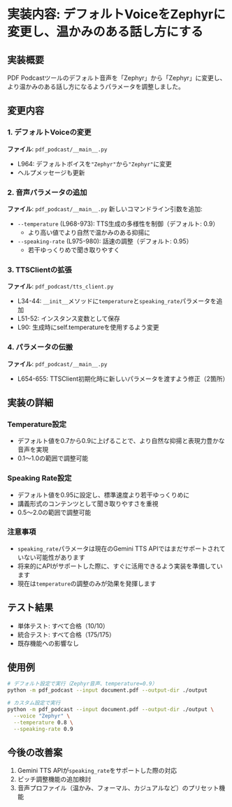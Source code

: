 # 実装内容: デフォルトVoiceをZephyrに変更し、温かみのある話し方にする

## 実装概要
PDF Podcastツールのデフォルト音声を「Zephyr」から「Zephyr」に変更し、より温かみのある話し方になるようパラメータを調整しました。

## 変更内容

### 1. デフォルトVoiceの変更
**ファイル**: `pdf_podcast/__main__.py`
- L964: デフォルトボイスを`"Zephyr"`から`"Zephyr"`に変更
- ヘルプメッセージも更新

### 2. 音声パラメータの追加
**ファイル**: `pdf_podcast/__main__.py`
新しいコマンドライン引数を追加:
- `--temperature` (L968-973): TTS生成の多様性を制御（デフォルト: 0.9）
  - より高い値でより自然で温かみのある抑揚に
- `--speaking-rate` (L975-980): 話速の調整（デフォルト: 0.95）
  - 若干ゆっくりめで聞き取りやすく

### 3. TTSClientの拡張
**ファイル**: `pdf_podcast/tts_client.py`
- L34-44: `__init__`メソッドに`temperature`と`speaking_rate`パラメータを追加
- L51-52: インスタンス変数として保存
- L90: 生成時にself.temperatureを使用するよう変更

### 4. パラメータの伝搬
**ファイル**: `pdf_podcast/__main__.py`
- L654-655: TTSClient初期化時に新しいパラメータを渡すよう修正（2箇所）

## 実装の詳細

### Temperature設定
- デフォルト値を0.7から0.9に上げることで、より自然な抑揚と表現力豊かな音声を実現
- 0.1〜1.0の範囲で調整可能

### Speaking Rate設定
- デフォルト値を0.95に設定し、標準速度より若干ゆっくりめに
- 講義形式のコンテンツとして聞き取りやすさを重視
- 0.5〜2.0の範囲で調整可能

### 注意事項
- `speaking_rate`パラメータは現在のGemini TTS APIではまだサポートされていない可能性があります
- 将来的にAPIがサポートした際に、すぐに活用できるよう実装を準備しています
- 現在は`temperature`の調整のみが効果を発揮します

## テスト結果
- 単体テスト: すべて合格（10/10）
- 統合テスト: すべて合格（175/175）
- 既存機能への影響なし

## 使用例

```bash
# デフォルト設定で実行（Zephyr音声、temperature=0.9）
python -m pdf_podcast --input document.pdf --output-dir ./output

# カスタム設定で実行
python -m pdf_podcast --input document.pdf --output-dir ./output \
  --voice "Zephyr" \
  --temperature 0.8 \
  --speaking-rate 0.9
```

## 今後の改善案
1. Gemini TTS APIが`speaking_rate`をサポートした際の対応
2. ピッチ調整機能の追加検討
3. 音声プロファイル（温かみ、フォーマル、カジュアルなど）のプリセット機能